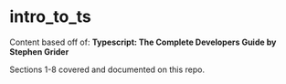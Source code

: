 # intro_to_ts

Content based off of: **Typescript: The Complete Developers Guide by Stephen Grider**

Sections 1-8 covered and documented on this repo.
